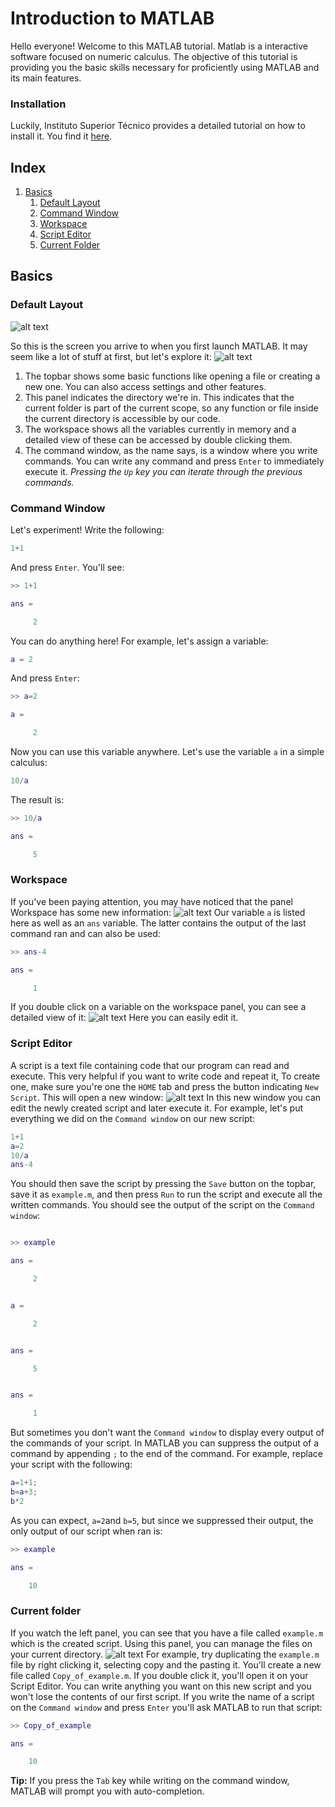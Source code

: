 # Introduction to MATLAB

Hello everyone!
Welcome to this MATLAB tutorial.
Matlab is a interactive software focused on numeric calculus.
The objective of this tutorial is providing you the basic skills necessary for proficiently using MATLAB and its main features.

### Installation
Luckily, Instituto Superior Técnico provides a detailed tutorial on how to install it. You find it [here](http://si.tecnico.ulisboa.pt/software/matlab/).

## Index
1. [Basics](https://github.com/Afonsocraposo/matlab-introduction#basics)
    1. [Default Layout](https://github.com/Afonsocraposo/matlab-introduction#default-layout)
    2. [Command Window](https://github.com/Afonsocraposo/matlab-introduction#command-window)
    3. [Workspace](https://github.com/Afonsocraposo/matlab-introduction#workspace)
    4. [Script Editor](https://github.com/Afonsocraposo/matlab-introduction#script-editor)
    5. [Current Folder](https://github.com/Afonsocraposo/matlab-introduction#current-folder)

## Basics
### Default Layout
![alt text](https://raw.githubusercontent.com/Afonsocraposo/matlab-introduction/master/images/default.png "MATLAB screen")

So this is the screen you arrive to when you first launch MATLAB.
It may seem like a lot of stuff at first, but let's explore it:
![alt text](https://github.com/adam-p/markdown-here/raw/master/src/common/images/icon48.png "MATLAB screen legend")
1. The topbar shows some basic functions like opening a file or creating a new one. You can also access settings and other features.
2. This panel indicates the directory we're in. This indicates that the current folder is part of the current scope, so any function or file inside the current directory is accessible by our code.
3. The workspace shows all the variables currently in memory and a detailed view of these can be accessed by double clicking them.
4. The command window, as the name says, is a window where you write commands. You can write any command and press `Enter` to immediately execute it.
*Pressing the `Up` key you can iterate through the previous commands.*

### Command Window
Let's experiment! Write the following:
```matlab
1+1
```
And press ``Enter``.
You'll see:
```matlab
>> 1+1

ans =

     2
```
You can do anything here!
For example, let's assign a variable:
```matlab
a = 2
```
And press `Enter`:
```matlab
>> a=2

a =

     2

```
Now you can use this variable anywhere. Let's use the variable `a` in a simple calculus:
```matlab
10/a
```
The result is:
```matlab
>> 10/a

ans =

     5
```
### Workspace
If you've been paying attention, you may have noticed that the panel Workspace has some new information:
![alt text](https://raw.githubusercontent.com/Afonsocraposo/matlab-introduction/master/images/workspace.png "Workspace variables")
Our variable `a` is listed here as well as an `ans` variable. The latter contains the output of the last command ran and can also be used:
```matlab
>> ans-4

ans =

     1
```
If you double click on a variable on the workspace panel,  you can see a detailed view of it:
![alt text](https://raw.githubusercontent.com/Afonsocraposo/matlab-introduction/master/images/variable-editor.png "Variable editor")
Here you can easily edit it.

### Script Editor
A script is a text file containing code that our program can read and execute. This very helpful if you want to write code and repeat it,
To create one, make sure you're one the `HOME` tab and press the button indicating `New Script`.
This will open a new window:
![alt text](https://raw.githubusercontent.com/Afonsocraposo/matlab-introduction/master/images/script.png "Script editor")
In this new window you can edit the newly created script and later execute it.
For example, let's put everything we did on the `Command window` on our new script:
```matlab
1+1
a=2
10/a
ans-4
```
You should then save the script by pressing the `Save` button on the topbar, save it as `example.m`, and then press `Run` to run the script and execute all the written commands.
You should see the output of the script on the `Command window`:
```matlab

>> example

ans =

     2


a =

     2


ans =

     5


ans =

     1
```
But sometimes you don't want the `Command window` to display every output of the commands of your script. In MATLAB you can suppress the output of a command by appending `;` to the end of the command.
For example, replace your script with the following:
```matlab
a=1+1;
b=a+3;
b*2
```
As you can expect, `a=2`and `b=5`, but since we suppressed their output, the only output of our script when ran is:
```matlab
>> example

ans =

    10
```
### Current folder
If you watch the left panel, you can see that you have a file called `example.m` which is the created script. Using this panel, you can manage the files on your current directory.
![alt text](https://raw.githubusercontent.com/Afonsocraposo/matlab-introduction/master/images/file-manager.png "Current folder")
For example, try duplicating the `example.m` file by right clicking it, selecting copy and the pasting it. You'll create a new file called `Copy_of_example.m`. If you double click it, you'll open it on your Script Editor.
You can write anything you want on this new script and you won't lose the contents of our first script.
If you write the name of a script on the `Command window` and press `Enter` you'll ask MATLAB to run that script:
```matlab
>> Copy_of_example

ans =

    10
```
**Tip:** If you press the `Tab` key while writing on the command window, MATLAB will prompt you with auto-completion.
 

